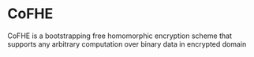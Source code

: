 # CoFHE
CoFHE is a bootstrapping free homomorphic encryption scheme that supports any arbitrary computation over binary data in encrypted domain 
